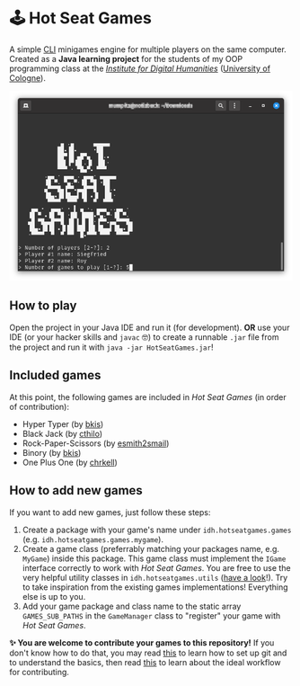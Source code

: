 # 🕹 Hot Seat Games

A simple [CLI](https://en.wikipedia.org/wiki/Command-line_interface) minigames engine for multiple players on the same computer. Created as a **Java learning project** for the students of my OOP programming class at the [_Institute for Digital Humanities_](https://github.com/DH-Cologne) ([University of Cologne](https://uni-koeln.de/)).

![screenshot](doc/screenshot.png)


## How to play

Open the project in your Java IDE and run it (for development). **OR** use your IDE (or your hacker skills and `javac` 🤓) to create a runnable `.jar` file from the project and run it with `java -jar HotSeatGames.jar`!


## Included games

At this point, the following games are included in _Hot Seat Games_ (in order of contribution):

- Hyper Typer (by [bkis](https://github.com/bkis))
- Black Jack (by [cthilo](https://github.com/cthilo))
- Rock-Paper-Scissors (by [esmith2smail](https://github.com/esmith2smail))
- Binory (by [bkis](https://github.com/bkis))
- One Plus One (by [chrkell](https://github.com/chrkell))


## How to add new games

If you want to add new games, just follow these steps:

1. Create a package with your game's name under `idh.hotseatgames.games` (e.g. `idh.hotseatgames.games.mygame`).
2. Create a game class (preferrably matching your packages name, e.g. `MyGame`) inside this package. This game class must implement the `IGame` interface correctly to work with _Hot Seat Games_. You are free to use the very helpful utility classes in `idh.hotseatgames.utils` ([have a look](https://github.com/bkis/HotSeatGames/tree/main/src/idh/hotseatgames/utils)!). Try to take inspiration from the existing games implementations! Everything else is up to you.
3. Add your game package and class name to the static array `GAMES_SUB_PATHS` in the `GameManager` class to "register" your game with _Hot Seat Games_.

**✨ You are welcome to contribute your games to this repository!** If you don't know how to do that, you may read [this](https://docs.github.com/en/github/getting-started-with-github/quickstart) to learn how to set up git and to understand the basics, then read [this](https://github.com/susam/gitpr) to learn about the ideal workflow for contributing.
